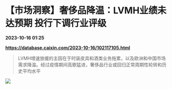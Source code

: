 # 【市场洞察】奢侈品降温：LVMH业绩未达预期 投行下调行业评级

**2023-10-16 01:25**

**https://database.caixin.com/2023-10-16/102117105.html**

> LVMH增速放缓的主因在于时装皮具和酒类业务拖累，以及欧洲和中国市场需求降温。经过疫情期间高歌猛进，奢侈品行业或回归正常周期性轮转和历史平均水平

  

![](https://img.caixin.com/2023-10-16/169741140438654_840_560.jpg)